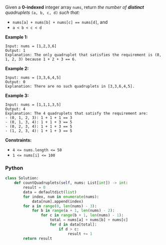 Given a  **0-indexed**  integer array  `nums`, return  _the number of  **distinct**  quadruplets_  `(a, b, c, d)`  _such that:_

-   `nums[a] + nums[b] + nums[c] == nums[d]`, and
-   `a < b < c < d`

**Example 1:**
```
Input: nums = [1,2,3,6]
Output: 1
Explanation: The only quadruplet that satisfies the requirement is (0, 1, 2, 3) because 1 + 2 + 3 == 6.
```

**Example 2:**
```
Input: nums = [3,3,6,4,5]
Output: 0
Explanation: There are no such quadruplets in [3,3,6,4,5].
```

**Example 3:**
```
Input: nums = [1,1,1,3,5]
Output: 4
Explanation: The 4 quadruplets that satisfy the requirement are:
- (0, 1, 2, 3): 1 + 1 + 1 == 3
- (0, 1, 3, 4): 1 + 1 + 3 == 5
- (0, 2, 3, 4): 1 + 1 + 3 == 5
- (1, 2, 3, 4): 1 + 1 + 3 == 5
```

**Constraints:**

-   `4 <= nums.length <= 50`
-   `1 <= nums[i] <= 100`


### Python
```python
class Solution:
    def countQuadruplets(self, nums: List[int]) -> int:
        result = 0
        data = defaultdict(list)
        for index, num in enumerate(nums):
            data[num].append(index)
        for a in range(0, len(nums) - 3):
            for b in range(a + 1, len(nums) - 2):
                for c in range(b + 1, len(nums) - 1):
                    total = nums[a] + nums[b] + nums[c]
                    for d in data[total]:
                        if d > c:
                            result += 1
        return result
```